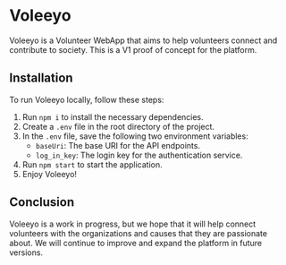 # Voleeyo

Voleeyo is a Volunteer WebApp that aims to help volunteers connect and contribute to society. This is a V1 proof of concept for the platform.

## Installation

To run Voleeyo locally, follow these steps:

1. Run `npm i` to install the necessary dependencies.
2. Create a `.env` file in the root directory of the project.
3. In the `.env` file, save the following two environment variables:
    - `baseUri`: The base URI for the API endpoints.
    - `log_in_key`: The login key for the authentication service.
4. Run `npm start` to start the application.
5. Enjoy Voleeyo!

## Conclusion

Voleeyo is a work in progress, but we hope that it will help connect volunteers with the organizations and causes that they are passionate about. We will continue to improve and expand the platform in future versions.
